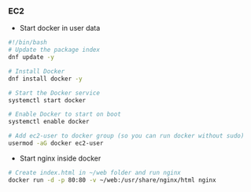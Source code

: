 ### EC2

- Start docker in user data
```sh
#!/bin/bash
# Update the package index
dnf update -y

# Install Docker
dnf install docker -y

# Start the Docker service
systemctl start docker

# Enable Docker to start on boot
systemctl enable docker

# Add ec2-user to docker group (so you can run docker without sudo)
usermod -aG docker ec2-user
```

- Start nginx inside docker
```sh
# Create index.html in ~/web folder and run nginx
docker run -d -p 80:80 -v ~/web:/usr/share/nginx/html nginx
```
